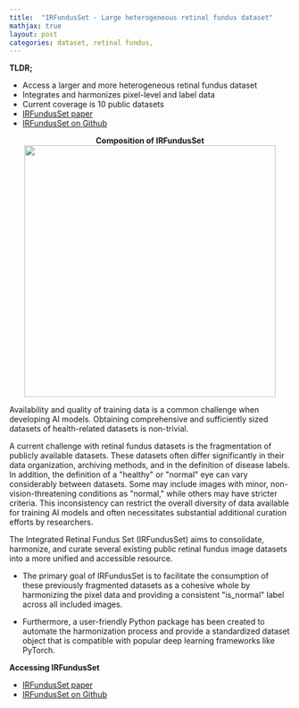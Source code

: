 ```yaml
---
title:  "IRFundusSet - Large heterogeneous retinal fundus dataset"
mathjax: true
layout: post
categories: dataset, retinal fundus, 
---
```


**TLDR;**
- Access a larger and more heterogeneous retinal fundus dataset
- Integrates and harmonizes pixel-level and label data 
- Current coverage is 10 public datasets 
- <a href="https://arxiv.org/abs/2402.11488" target="_blank"> IRFundusSet paper</a>
- <a href="https://github.com/bilha-analytics/IRFundusSet" target="_blank">  IRFundusSet on Github </a> 

<p align='center'><b> Composition of IRFundusSet</b> </br>
    <img src='https://github.com/bilha-analytics/bilha-analytics.github.io/blob/master/res/rfp_result-irfunduset.png?raw=true' width='450'> 
</p> 


Availability and quality of training data is a common challenge when developing AI models.  Obtaining comprehensive and sufficiently sized datasets of health-related datasets is non-trivial.

A current challenge with retinal fundus datasets is the fragmentation of publicly available datasets. These datasets often differ significantly in their data organization, archiving methods, and in the definition of disease labels. In addition, the definition of a "healthy" or "normal" eye can vary considerably between datasets. Some may include images with minor, non-vision-threatening conditions as "normal," while others may have stricter criteria. This inconsistency can restrict the overall diversity of data available for training AI models and often necessitates substantial additional curation efforts by researchers. 


The Integrated Retinal Fundus Set (IRFundusSet) aims to consolidate, harmonize, and curate several existing public retinal fundus image datasets into a more unified and accessible resource. 

- The primary goal of IRFundusSet is to facilitate the consumption of these previously fragmented datasets as a cohesive whole by harmonizing the pixel data and providing a consistent "is_normal" label across all included images. 

- Furthermore, a user-friendly Python package has been created to automate the harmonization process and provide a standardized dataset object that is compatible with popular deep learning frameworks like PyTorch.


**Accessing IRFundusSet** 
- <a href="https://arxiv.org/abs/2402.11488" target="_blank"> IRFundusSet paper</a>
- <a href="https://github.com/bilha-analytics/IRFundusSet" target="_blank">  IRFundusSet on Github </a> 

